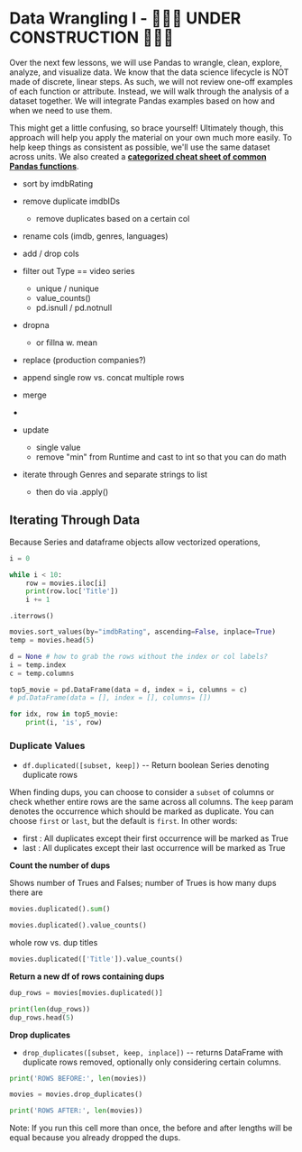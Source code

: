 # Data Wrangling I - 👷‍♀️🚧 UNDER CONSTRUCTION 🚧👷‍♀️

Over the next few lessons, we will use Pandas to wrangle, clean, explore, analyze, and visualize data. We know that the data science lifecycle is NOT made of discrete, linear steps. As such, we will not review one-off examples of each function or attribute. Instead, we will walk through the analysis of a dataset together. We will integrate Pandas examples based on how and when we need to use them.

This might get a little confusing, so brace yourself! Ultimately though, this approach will help you apply the material on your own much more easily. To help keep things as consistent as possible, we'll use the same dataset across units. We also created a **[categorized cheat sheet of common Pandas functions](../resources/pandas_cheat_sheet.md)**.


* sort by imdbRating
* remove duplicate imdbIDs
    * remove duplicates based on a certain col
* rename cols (imdb, genres, languages)
* add / drop cols
* filter out Type == video series
    * unique / nunique
    * value_counts()
    * pd.isnull / pd.notnull


* dropna
    * or fillna w. mean


* replace (production companies?)
* append single row vs. concat multiple rows
* merge
* 
* update
    * single value
    * remove "min" from Runtime and cast to int so that you can do math

* iterate through Genres and separate strings to list
    * then do via .apply()

## Iterating Through Data

Because Series and dataframe objects allow vectorized operations, 

```python
i = 0

while i < 10:
    row = movies.iloc[i]
    print(row.loc['Title'])
    i += 1
```

`.iterrows()`


```python
movies.sort_values(by="imdbRating", ascending=False, inplace=True)
temp = movies.head(5)

d = None # how to grab the rows without the index or col labels?
i = temp.index
c = temp.columns

top5_movie = pd.DataFrame(data = d, index = i, columns = c)
# pd.DataFrame(data = [], index = [], columns= [])

for idx, row in top5_movie:
    print(i, 'is', row)
```


### Duplicate Values

* `df.duplicated([subset, keep])` -- Return boolean Series denoting duplicate rows

When finding dups, you can choose to consider a `subset` of columns or check whether entire rows are the same across all columns. The `keep` param denotes the occurrence which should be marked as duplicate. You can choose `first` or `last`, but the default is `first`. In other words:

* first : All duplicates except their first occurrence will be marked as True
* last : All duplicates except their last occurrence will be marked as True

**Count the number of dups**

Shows number of Trues and Falses; number of Trues is how many dups there are

```python
movies.duplicated().sum()
```

```python
movies.duplicated().value_counts()
```

whole row vs. dup titles 

```python
movies.duplicated(['Title']).value_counts()
```

**Return a new df of rows containing dups**

```python
dup_rows = movies[movies.duplicated()]

print(len(dup_rows))
dup_rows.head(5)
```

**Drop duplicates**

* `drop_duplicates([subset, keep, inplace])` -- returns DataFrame with duplicate rows removed, optionally only considering certain columns.

```python
print('ROWS BEFORE:', len(movies))

movies = movies.drop_duplicates()

print('ROWS AFTER:', len(movies))
```

Note: If you run this cell more than once, the before and after lengths will be equal because you already dropped the dups.

